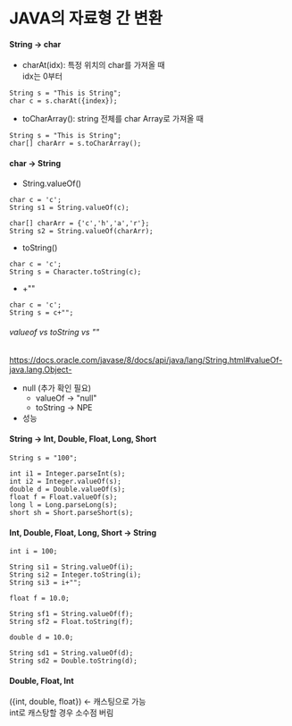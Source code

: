 # JAVA의 자료형 간 변환

#### String -> char
- charAt(idx): 특정 위치의 char를 가져올 때  
idx는 0부터
```
String s = "This is String";
char c = s.charAt({index});
```
- toCharArray(): string 전체를 char Array로 가져올 때
```
String s = "This is String";
char[] charArr = s.toCharArray();
```

#### char -> String
- String.valueOf()
```
char c = 'c';
String s1 = String.valueOf(c);

char[] charArr = {'c','h','a','r'};
String s2 = String.valueOf(charArr);
```
- toString()
```
char c = 'c';
String s = Character.toString(c);
```
- +""
```
char c = 'c';
String s = c+"";
```

###### valueof vs toString vs ""
https://docs.oracle.com/javase/8/docs/api/java/lang/String.html#valueOf-java.lang.Object-

- null (추가 확인 필요)
  - valueOf -> "null"
  - toString -> NPE
- 성능

#### String -> Int, Double, Float, Long, Short
```
String s = "100";

int i1 = Integer.parseInt(s);
int i2 = Integer.valueOf(s);
double d = Double.valueOf(s);
float f = Float.valueOf(s);
long l = Long.parseLong(s);
short sh = Short.parseShort(s);
```

#### Int, Double, Float, Long, Short -> String
```
int i = 100;

String si1 = String.valueOf(i);
String si2 = Integer.toString(i);
String si3 = i+"";

float f = 10.0;

String sf1 = String.valueOf(f);
String sf2 = Float.toString(f);

double d = 10.0;

String sd1 = String.valueOf(d);
String sd2 = Double.toString(d);
```

#### Double, Float, Int
({int, double, float}) <- 캐스팅으로 가능  
int로 캐스탕할 경우 소수점 버림

